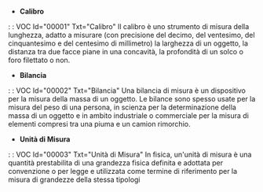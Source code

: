 - **Calibro**

 :  : VOC Id="00001" Txt="Calibro"
Il calibro è uno strumento di misura della lunghezza, adatto a misurare (con precisione del decimo, del ventesimo, del cinquantesimo e del centesimo di millimetro) la larghezza di un oggetto, la distanza tra due facce piane in una concavità, la profondità di un solco o foro filettato o non.
- **Bilancia**

 :  : VOC Id="00002" Txt="Bilancia"
Una bilancia di misura è un dispositivo per la misura della massa di un oggetto. Le bilance sono spesso usate per la misura del peso di una persona, in scienza per la determinazione della massa di un oggetto e in ambito industriale o commerciale per la misura di elementi compresi tra una piuma e un camion rimorchio.
- **Unità di Misura**

 :  : VOC Id="00003" Txt="Unità di Misura"
In fisica, un'unità di misura è una quantità prestabilita di una grandezza fisica definita e adottata per convenzione o per legge e utilizzata come termine di riferimento per la misura di grandezze della stessa tipologi
